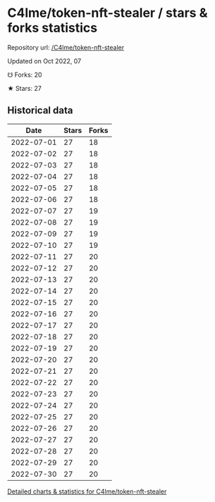 # C4lme/token-nft-stealer / stars & forks statistics

Repository url: [/C4lme/token-nft-stealer](https://github.com/C4lme/token-nft-stealer)

Updated on Oct 2022, 07

☋ Forks: 20

★ Stars: 27

## Historical data
| Date | Stars | Forks |
|------|-------|-------|
| 2022-07-01 | 27 | 18 | 
| 2022-07-02 | 27 | 18 | 
| 2022-07-03 | 27 | 18 | 
| 2022-07-04 | 27 | 18 | 
| 2022-07-05 | 27 | 18 | 
| 2022-07-06 | 27 | 18 | 
| 2022-07-07 | 27 | 19 | 
| 2022-07-08 | 27 | 19 | 
| 2022-07-09 | 27 | 19 | 
| 2022-07-10 | 27 | 19 | 
| 2022-07-11 | 27 | 20 | 
| 2022-07-12 | 27 | 20 | 
| 2022-07-13 | 27 | 20 | 
| 2022-07-14 | 27 | 20 | 
| 2022-07-15 | 27 | 20 | 
| 2022-07-16 | 27 | 20 | 
| 2022-07-17 | 27 | 20 | 
| 2022-07-18 | 27 | 20 | 
| 2022-07-19 | 27 | 20 | 
| 2022-07-20 | 27 | 20 | 
| 2022-07-21 | 27 | 20 | 
| 2022-07-22 | 27 | 20 | 
| 2022-07-23 | 27 | 20 | 
| 2022-07-24 | 27 | 20 | 
| 2022-07-25 | 27 | 20 | 
| 2022-07-26 | 27 | 20 | 
| 2022-07-27 | 27 | 20 | 
| 2022-07-28 | 27 | 20 | 
| 2022-07-29 | 27 | 20 | 
| 2022-07-30 | 27 | 20 | 


[Detailed charts & statistics for C4lme/token-nft-stealer](https://reviewgithub.com/rep/C4lme/token-nft-stealer)
